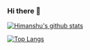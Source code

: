 ### Hi there 👋

<!--
**hmishra0/hmishra0** is a ✨ _special_ ✨ repository because its `README.md` (this file) appears on your GitHub profile.

Here are some ideas to get you started:

- 🔭 I’m currently working on ...
- 🌱 I’m currently learning ...
- 👯 I’m looking to collaborate on ...
- 🤔 I’m looking for help with ...
- 💬 Ask me about ...
- 📫 How to reach me: ...
- 😄 Pronouns: ...
- ⚡ Fun fact: ...
-->
[![Himanshu's github stats](https://github-readme-stats.vercel.app/api?username=hmishra0&count_private=true&show_icons=true&theme=dark)](https://github.com/hmishra0/github-readme-stats)

[![Top Langs](https://github-readme-stats.vercel.app/api/top-langs/?username=hmishra0&count_private=true&show_icons=true&theme=dark)](https://github.com/hmishra0/github-readme-stats)
